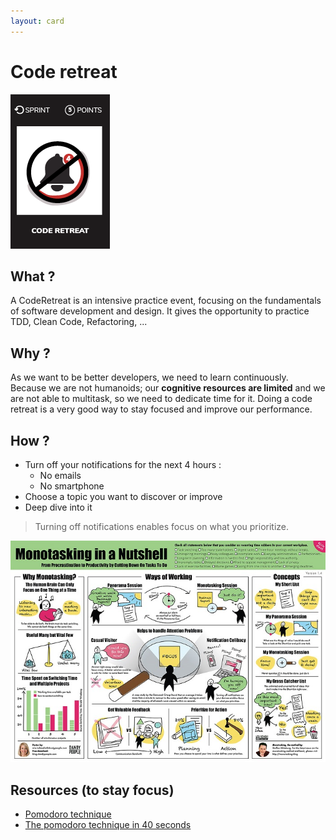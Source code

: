 ```yaml
---
layout: card
---
```


# Code retreat
![Code retreat](images/code-retreat.png)  

## What ?
A CodeRetreat is an intensive practice event, focusing on the fundamentals of software development and design. 
It gives the opportunity to practice TDD, Clean Code, Refactoring, ... 

## Why ?
As we want to be better developers, we need to learn continuously.
Because we are not humanoids; our **cognitive resources are limited** and we are not able to multitask, so we need to dedicate time for it. 
Doing a code retreat is a very good way to stay focused and improve our performance.

## How ?
- Turn off your notifications for the next 4 hours :
    - No emails
    - No smartphone
- Choose a topic you want to discover or improve
- Deep dive into it

> Turning off notifications enables focus on what you prioritize.

![Human cognitive resources](images/code-retreat1.jpg)  

## Resources (to stay focus)
* [Pomodoro technique](https://lifehacker.com/productivity-101-a-primer-to-the-pomodoro-technique-1598992730)
* [The pomodoro technique in 40 seconds](https://www.focusboosterapp.com/the-pomodoro-technique)